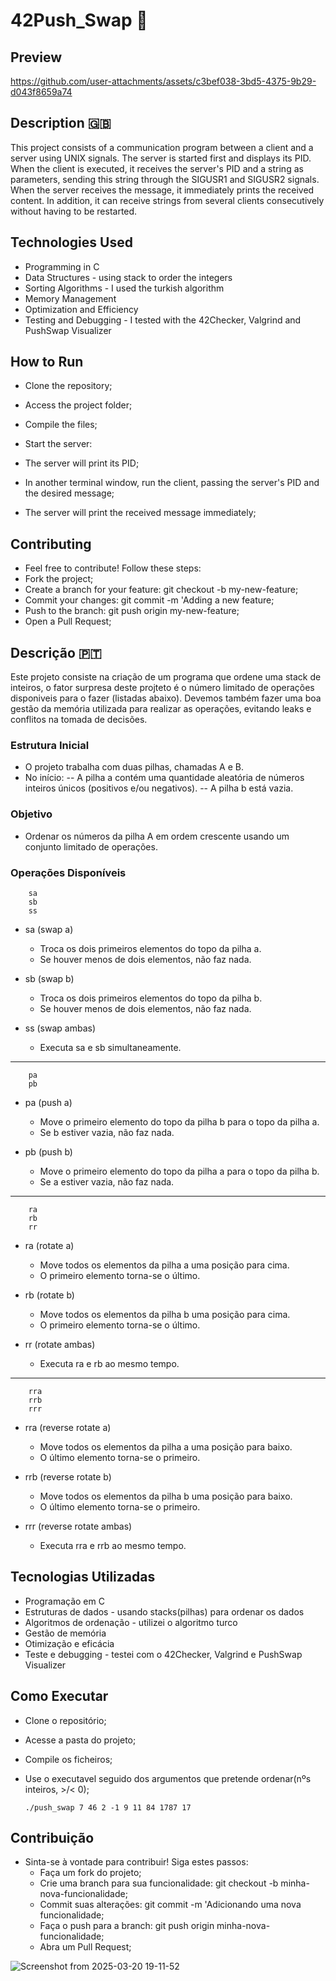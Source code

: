 # 42Push_Swap 🎲

## Preview

https://github.com/user-attachments/assets/c3bef038-3bd5-4375-9b29-d043f8659a74


## Description 🇬🇧

This project consists of a communication program between a client and a server using UNIX signals. The server is started first and displays its PID. When the client is executed, it receives the server's PID and a string as parameters, sending this string through the SIGUSR1 and SIGUSR2 signals. When the server receives the message, it immediately prints the received content. In addition, it can receive strings from several clients consecutively without having to be restarted.

## Technologies Used

- Programming in C
- Data Structures - using stack to order the integers
- Sorting Algorithms - I used the turkish algorithm
- Memory Management
- Optimization and Efficiency
- Testing and Debugging - I tested with the 42Checker, Valgrind and PushSwap Visualizer
  

## How to Run

- Clone the repository;

- Access the project folder;

- Compile the files;

- Start the server:

- The server will print its PID;

- In another terminal window, run the client, passing the server's PID and the desired message;

- The server will print the received message immediately;


## Contributing
- Feel free to contribute! Follow these steps:
- Fork the project;
- Create a branch for your feature: git checkout -b my-new-feature;
- Commit your changes: git commit -m 'Adding a new feature;
- Push to the branch: git push origin my-new-feature;
- Open a Pull Request;

  


## Descrição 🇵🇹
Este projeto consiste na criação de um programa que ordene uma stack de inteiros, o fator surpresa deste projteto é o número limitado de operações disponiveis para o fazer (listadas abaixo). Devemos também fazer uma boa gestão da memória utilizada para realizar as operações, evitando leaks e conflitos na tomada de decisões.

### Estrutura Inicial
  - O projeto trabalha com duas pilhas, chamadas A e B.
  - No início:
  -- A pilha a contém uma quantidade aleatória de números inteiros únicos (positivos e/ou negativos).
  -- A pilha b está vazia.
### Objetivo
  - Ordenar os números da pilha A em ordem crescente usando um conjunto limitado de operações.
### Operações Disponíveis

        sa
        sb
        ss
        
  - sa (swap a)
       - Troca os dois primeiros elementos do topo da pilha a.
       - Se houver menos de dois elementos, não faz nada.
    
  - sb (swap b)
       - Troca os dois primeiros elementos do topo da pilha b.
       - Se houver menos de dois elementos, não faz nada.
      
  - ss (swap ambas)
       - Executa sa e sb simultaneamente.
---
        pa
        pb
        
  - pa (push a)
       - Move o primeiro elemento do topo da pilha b para o topo da pilha a.
       - Se b estiver vazia, não faz nada.
  
  - pb (push b)
       - Move o primeiro elemento do topo da pilha a para o topo da pilha b.
       - Se a estiver vazia, não faz nada.
---
        ra
        rb
        rr
        
  - ra (rotate a)
      -  Move todos os elementos da pilha a uma posição para cima.
       - O primeiro elemento torna-se o último.

  - rb (rotate b)
       - Move todos os elementos da pilha b uma posição para cima.
       - O primeiro elemento torna-se o último.
      
  - rr (rotate ambas)
       - Executa ra e rb ao mesmo tempo.
---
        rra
        rrb
        rrr
        
  - rra (reverse rotate a)
       - Move todos os elementos da pilha a uma posição para baixo.
       - O último elemento torna-se o primeiro.

  - rrb (reverse rotate b)
       - Move todos os elementos da pilha b uma posição para baixo.
       - O último elemento torna-se o primeiro.

  - rrr (reverse rotate ambas)
       - Executa rra e rrb ao mesmo tempo.

## Tecnologias Utilizadas
- Programação em C
- Estruturas de dados - usando stacks(pilhas) para ordenar os dados
- Algoritmos de ordenação - utilizei o algoritmo turco
- Gestão de memória
- Otimização e eficácia
- Teste e debugging - testei com o 42Checker, Valgrind e PushSwap Visualizer


## Como Executar
  - Clone o repositório;
  - Acesse a pasta do projeto;
  - Compile os ficheiros;
  - Use o executavel seguido dos argumentos que pretende ordenar(nºs inteiros, >/< 0);
    
        ./push_swap 7 46 2 -1 9 11 84 1787 17


## Contribuição
  - Sinta-se à vontade para contribuir! Siga estes passos:
    - Faça um fork do projeto;
    - Crie uma branch para sua funcionalidade: git checkout -b minha-nova-funcionalidade;
    - Commit suas alterações: git commit -m 'Adicionando uma nova funcionalidade;
    - Faça o push para a branch: git push origin minha-nova-funcionalidade;
    - Abra um Pull Request;
  

![Screenshot from 2025-03-20 19-11-52](https://github.com/user-attachments/assets/b161adfb-2260-4d6c-b70f-a573e7f58ea2)

